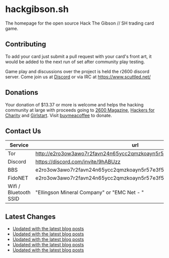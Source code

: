 # hackgibson.sh
The homepage for the open source Hack The Gibson // SH trading card game.


## Contributing

To add your card just submit a pull request with your card's front art, it would be added to the next run of set after community play testing.

Game play and discussions over the project is held the r2600 discord server. Come join us at [Discord](https://discord.com/invite/9hABUzz) or via IRC at https://www.scuttled.net/


## Donations

Your donation of $13.37 or more is welcome and helps the hacking community at large with proceeds going to [2600 Magazine](https://2600.com/), [Hackers for Charity](https://hackersforcharity.org) and [Girlstart](https://girlstart.org).  Visit [buymeacoffee](https://www.buymeacoffee.com/hackgibson.sh) to donate.


## Contact Us

Service | url
-|-
Tor | http://e2ro3ow3awo7r2favn24n65ycc2qmzkoayn5r57e3f56nvjwdcgg32ad.onion
Discord | https://discord.com/invite/9hABUzz
BBS | e2ro3ow3awo7r2favn24n65ycc2qmzkoayn5r57e3f56nvjwdcgg32ad.onion:23
FidoNET | e2ro3ow3awo7r2favn24n65ycc2qmzkoayn5r57e3f56nvjwdcgg32ad.onion:24554
Wifi / Bluetooth SSID | "Ellingson Mineral Company" or "EMC Net - <fidonet address>"

## Latest Changes
<!-- BLOG-POST-LIST:START -->
- [Updated with the latest blog posts](https://github.com/DFW2600/hackgibson.sh/commit/4deced9ce561bf9fa88f639c2dcf86021e0a9ec2)
- [Updated with the latest blog posts](https://github.com/DFW2600/hackgibson.sh/commit/cda1b2ef6d8489856741c33ec20f466244da9df7)
- [Updated with the latest blog posts](https://github.com/DFW2600/hackgibson.sh/commit/79674d59c451a93e58b3d8dbbc9dbaff0aa169a7)
- [Updated with the latest blog posts](https://github.com/DFW2600/hackgibson.sh/commit/930434f7b82877379a889780e60bccb5aab9cd81)
- [Updated with the latest blog posts](https://github.com/DFW2600/hackgibson.sh/commit/27d5d8284af24d3981d6cfc38fb6bf14c71cb22f)
<!-- BLOG-POST-LIST:END -->
